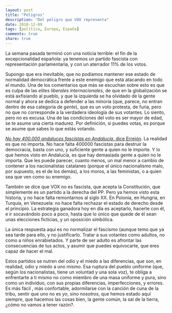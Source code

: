 ```yaml
---
layout: post
title: "Peligros"
description: "Del peligro que VOX representa"
date: 2018-12-09
tags: [política, Europa, España]
comments: true
share: true
---
```


La semana pasada terminó con una noticia terrible: el fin de la excepcionalidad
española: ya tenemos un partido fascista con representación parlamentaria, y
con un aterrador 11% de los votos.

Supongo que era inevitable, que no podíamos mantener ese estado de normalidad
democrática frente a este enemigo que está atacando en todo el mundo. Una de
los comentarios que más se escuchan sobre esto es que es culpa de las *elites
liberales internacionales*, de que en la globalización se está axfisiando al
pueblo, y que la izquierda se ha olvidado de la gente normal y ahora se dedica
a defender a las minoría (que, parece, no entran dentro de esa categoría de
*gente*), que es un voto protesta, de furia, pero no que no corresponde a la
verdadera ideología de sus votantes. Lo siento, pero no es excusa. Una de las
condiciones del voto es ser mayor de edad, se te asume una cierta madurez. Por
definición, si puedes votas, es porque se asume que sabes lo que estás votando.

[*No hay 400.000 andaluces fascistas en Andalucía*, dice
Errejón](https://elpais.com/ccaa/2018/12/05/madrid/1544008146_838166.html).
La realidad es que no importa. No hace falta 400000 fascistas para
destruir la democracia, basta con uno, y suficiente gente a quien
no le importe. Y lo que hemos visto en Andalucía, es que hay
demasiada gente a quien no le importa. Que les puede parecer, cuanto
menos, un mal menor a cambio de contener a los nacionalistas
catalanes (porque el único nacionalismo malo, por supuesto, es el
de los demás),  a los moros, a las feministas, o a quien sea que
ven como su enemigo.

También se dice que VOX no es fascista, que acepta la Constitución,
que simplemente es un partido a la derecha del PP. Pero ya hemos
visto esta historia, y no hace falta remontarnos al siglo XX. En
Polonia, en Hungría, en Turquía, en Venezuela: no hace falta rechazar
el estado de derecho desde el principio. La estrategia ganadora hoy
en día es aceptarlo, hacerte con él, e ir socavándolo poco a poco,
hasta que lo único que quede de él sean unas elecciones ficticias,
y un oposición simbólica.

La única respuesta aquí es no normalizar el fascismo (aunque temo
  que ya sea tarde para ello, y no justificarlo. Tratar a sus
  votantes como adultos, no como a niños enrabietados. Y parte de
  ser adulto es afrontar las consecuencias de tus actos, y asumir
  que puedes equivocarte, que eres capaz de hacer el mal.

Estos partidos se nutren del odio y el miedo a las diferencias, que
son, en realidad, odio y miedo a uno mismo. Esa ruptura del pueblo
uniforme (que, según los nacionalistas, tiene un voluntad y una sola
  voz), te obliga a enfrentarte a ti mismo no como
  miembro de una masa uniforme y pura, sino como un individuo, con
  sus propias diferencias, imperfecciones, y errores. Es más fácil
, más confortable, adormilarse con la canción de cuna de la tribu,
sentir que uno no es *yo*, sino *nosotros*, que hemos estado aquí
siempre, que hacemos las cosas bien, la gente común, la sal de la
tierra, ¿cómo no vamos a tener razón?.

